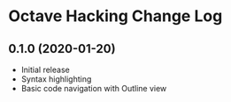 Octave Hacking Change Log
=========================

0.1.0 (2020-01-20)
------------------

- Initial release
- Syntax highlighting
- Basic code navigation with Outline view
